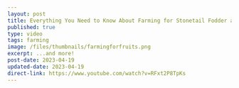 ```yaml
---
layout: post
title: Everything You Need to Know About Farming for Stonetail Fodder and Fruits (BDO)
published: true
type: video
tags: farming
image: /files/thumbnails/farmingforfruits.png
excerpt: ...and more!
post-date: 2023-04-19
updated-date: 2023-04-19
direct-link: https://www.youtube.com/watch?v=RFxt2P8TpKs
---
```

